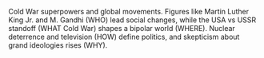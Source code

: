 Cold War superpowers and global movements. Figures like Martin Luther King Jr. and M. Gandhi (WHO) lead social changes, while the USA vs USSR standoff (WHAT Cold War) shapes a bipolar world (WHERE). Nuclear deterrence and television (HOW) define politics, and skepticism about grand ideologies rises (WHY).
